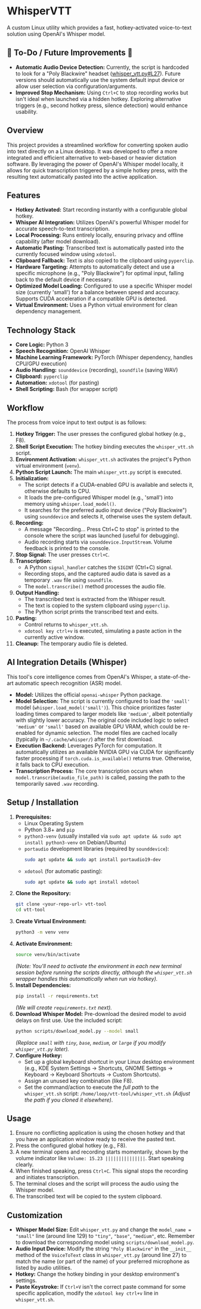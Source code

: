 # WhisperVTT

A custom Linux utility which provides a fast, hotkey-activated voice-to-text solution using OpenAI's Whisper model.

## 🚧 To-Do / Future Improvements 🚧

*   **Automatic Audio Device Detection:** Currently, the script is hardcoded to look for a "Poly Blackwire" headset ([whisper_vtt.py#L27](cci:7://file:///home/loop/vtt-tool/whisper_vtt.py:27:0-27:0)). Future versions should automatically use the system default input device or allow user selection via configuration/arguments.
*   **Improved Stop Mechanism:** Using `Ctrl+C` to stop recording works but isn't ideal when launched via a hidden hotkey. Exploring alternative triggers (e.g., second hotkey press, silence detection) would enhance usability.

## Overview

This project provides a streamlined workflow for converting spoken audio into text directly on a Linux desktop. It was developed to offer a more integrated and efficient alternative to web-based or heavier dictation software. By leveraging the power of OpenAI's Whisper model locally, it allows for quick transcription triggered by a simple hotkey press, with the resulting text automatically pasted into the active application.

## Features

*   **Hotkey Activated:** Start recording instantly with a configurable global hotkey.
*   **Whisper AI Integration:** Utilizes OpenAI's powerful Whisper model for accurate speech-to-text transcription.
*   **Local Processing:** Runs entirely locally, ensuring privacy and offline capability (after model download).
*   **Automatic Pasting:** Transcribed text is automatically pasted into the currently focused window using `xdotool`.
*   **Clipboard Fallback:** Text is also copied to the clipboard using `pyperclip`.
*   **Hardware Targeting:** Attempts to automatically detect and use a specific microphone (e.g., "Poly Blackwire") for optimal input, falling back to the default device if necessary.
*   **Optimized Model Loading:** Configured to use a specific Whisper model size (currently 'small') for a balance between speed and accuracy. Supports CUDA acceleration if a compatible GPU is detected.
*   **Virtual Environment:** Uses a Python virtual environment for clean dependency management.

## Technology Stack

*   **Core Logic:** Python 3
*   **Speech Recognition:** OpenAI Whisper
*   **Machine Learning Framework:** PyTorch (Whisper dependency, handles CPU/GPU execution)
*   **Audio Handling:** `sounddevice` (recording), `soundfile` (saving WAV)
*   **Clipboard:** `pyperclip`
*   **Automation:** `xdotool` (for pasting)
*   **Shell Scripting:** Bash (for wrapper script)

## Workflow

The process from voice input to text output is as follows:

1.  **Hotkey Trigger:** The user presses the configured global hotkey (e.g., F8).
2.  **Shell Script Execution:** The hotkey binding executes the `whisper_vtt.sh` script.
3.  **Environment Activation:** `whisper_vtt.sh` activates the project's Python virtual environment (`venv`).
4.  **Python Script Launch:** The main `whisper_vtt.py` script is executed.
5.  **Initialization:**
    *   The script detects if a CUDA-enabled GPU is available and selects it, otherwise defaults to CPU.
    *   It loads the pre-configured Whisper model (e.g., 'small') into memory using `whisper.load_model()`.
    *   It searches for the preferred audio input device ("Poly Blackwire") using `sounddevice` and selects it, otherwise uses the system default.
6.  **Recording:**
    *   A message "Recording... Press Ctrl+C to stop" is printed to the console where the script was launched (useful for debugging).
    *   Audio recording starts via `sounddevice.InputStream`. Volume feedback is printed to the console.
7.  **Stop Signal:** The user presses `Ctrl+C`.
8.  **Transcription:**
    *   A Python `signal_handler` catches the `SIGINT` (Ctrl+C) signal.
    *   Recording stops, and the captured audio data is saved as a temporary `.wav` file using `soundfile`.
    *   The `model.transcribe()` method processes the audio file.
9.  **Output Handling:**
    *   The transcribed text is extracted from the Whisper result.
    *   The text is copied to the system clipboard using `pyperclip`.
    *   The Python script prints the transcribed text and exits.
10. **Pasting:**
    *   Control returns to `whisper_vtt.sh`.
    *   `xdotool key ctrl+v` is executed, simulating a paste action in the currently active window.
11. **Cleanup:** The temporary audio file is deleted.

## AI Integration Details (Whisper)

This tool's core intelligence comes from OpenAI's Whisper, a state-of-the-art automatic speech recognition (ASR) model.

*   **Model:** Utilizes the official `openai-whisper` Python package.
*   **Model Selection:** The script is currently configured to load the `'small'` model (`whisper.load_model('small')`). This choice prioritizes faster loading times compared to larger models like `'medium'`, albeit potentially with slightly lower accuracy. The original code included logic to select `'medium'` or `'small'` based on available GPU VRAM, which could be re-enabled for dynamic selection. The model files are cached locally (typically in `~/.cache/whisper/`) after the first download.
*   **Execution Backend:** Leverages PyTorch for computation. It automatically utilizes an available NVIDIA GPU via CUDA for significantly faster processing if `torch.cuda.is_available()` returns true. Otherwise, it falls back to CPU execution.
*   **Transcription Process:** The core transcription occurs when `model.transcribe(audio_file_path)` is called, passing the path to the temporarily saved `.wav` recording.

## Setup / Installation

1.  **Prerequisites:**
    *   Linux Operating System
    *   Python 3.8+ and `pip`
    *   `python3-venv` (usually installed via `sudo apt update && sudo apt install python3-venv` on Debian/Ubuntu)
    *   `portaudio` development libraries (required by `sounddevice`):
        ```bash
        sudo apt update && sudo apt install portaudio19-dev
        ```
    *   `xdotool` (for automatic pasting):
        ```bash
        sudo apt update && sudo apt install xdotool
        ```
2.  **Clone the Repository:**
    ```bash
    git clone <your-repo-url> vtt-tool
    cd vtt-tool
    ```
3.  **Create Virtual Environment:**
    ```bash
    python3 -m venv venv
    ```
4.  **Activate Environment:**
    ```bash
    source venv/bin/activate
    ```
    *(Note: You'll need to activate the environment in each new terminal session before running the scripts directly, although the `whisper_vtt.sh` wrapper handles this automatically when run via hotkey).*
5.  **Install Dependencies:**
    ```bash
    pip install -r requirements.txt
    ```
    *(We will create `requirements.txt` next).*
6.  **Download Whisper Model:** Pre-download the desired model to avoid delays on first use. Use the included script:
    ```bash
    python scripts/download_model.py --model small
    ```
    *(Replace `small` with `tiny`, `base`, `medium`, or `large` if you modify `whisper_vtt.py` later).*
7.  **Configure Hotkey:**
    *   Set up a global keyboard shortcut in your Linux desktop environment (e.g., KDE System Settings -> Shortcuts, GNOME Settings -> Keyboard -> Keyboard Shortcuts -> Custom Shortcuts).
    *   Assign an unused key combination (like F8).
    *   Set the command/action to execute the *full path* to the `whisper_vtt.sh` script:
        `/home/loop/vtt-tool/whisper_vtt.sh` *(Adjust the path if you cloned it elsewhere)*.

## Usage

1.  Ensure no conflicting application is using the chosen hotkey and that you have an application window ready to receive the pasted text.
2.  Press the configured global hotkey (e.g., F8).
3.  A new terminal opens and recording starts momentarily, shown by the volume indicator like `Volume: 15.23 |||||||||||||||`. Start speaking clearly.
4.  When finished speaking, press `Ctrl+C`. This signal stops the recording and initiates transcription.
5.  The terminal closes and the script will process the audio using the Whisper model.
6.  The transcribed text will be copied to the system clipboard.

## Customization

*   **Whisper Model Size:** Edit `whisper_vtt.py` and change the `model_name = "small"` line (around line 129) to `"tiny"`, `"base"`, `"medium"`, etc. Remember to download the corresponding model using `scripts/download_model.py`.
*   **Audio Input Device:** Modify the string `"Poly Blackwire"` in the `__init__` method of the `VoiceToText` class in `whisper_vtt.py` (around line 27) to match the name (or part of the name) of your preferred microphone as listed by audio utilities.
*   **Hotkey:** Change the hotkey binding in your desktop environment's settings.
*   **Paste Keystroke:** If `Ctrl+V` isn't the correct paste command for some specific application, modify the `xdotool key ctrl+v` line in `whisper_vtt.sh`.
